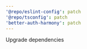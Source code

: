 ```yaml
---
'@repo/eslint-config': patch
'@repo/tsconfig': patch
'better-auth-harmony': patch
---
```


Upgrade dependencies
